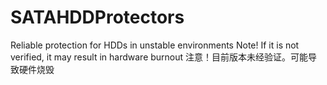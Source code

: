 # SATAHDDProtectors
Reliable protection for HDDs in unstable environments 
Note! If it is not verified, it may result in hardware burnout 
注意！目前版本未经验证。可能导致硬件烧毁 
